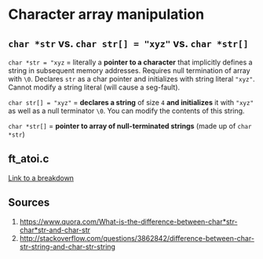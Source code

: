 # Character array manipulation

## ```char *str``` vs. ```char str[] = "xyz"``` vs. ```char *str[]```

```char *str = "xyz``` = literally a **pointer to a character** that implicitly defines a string in subsequent memory addresses. Requires null termination of array with ```\0```. Declares ```str``` as a char pointer and initializes with string literal ```"xyz"```. Cannot modify a string literal (will cause a seg-fault).

```char str[] = "xyz"``` = **declares a string** of size ```4``` **and initializes** it with ```"xyz"``` as well as a null terminator ```\0```. You can modify the contents of this string.

```char *str[]``` = **pointer to array of null-terminated strings** (made up of ```char *str```)

## ft_atoi.c

[Link to a breakdown](https://github.com/tsetsefly/Study_42_Piscine/blob/master/d05/ex02/ft_atoi.md)

## Sources
1. https://www.quora.com/What-is-the-difference-between-char*str-char*str-and-char-str
2. http://stackoverflow.com/questions/3862842/difference-between-char-str-string-and-char-str-string